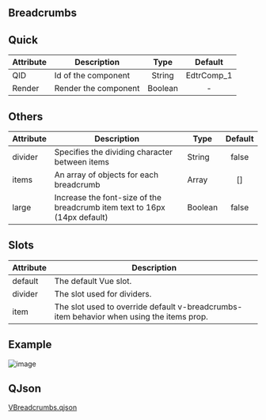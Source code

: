 ## Breadcrumbs

## Quick

| Attribute | Description          |  Type   |  Default   |
| --------- | -------------------- | :-----: | :--------: |
| QID       | Id of the component  | String  | EdtrComp_1 |
| Render    | Render the component | Boolean |     -      |

## Others

| Attribute | Description                                                  | Type    | Default |
| --------- | ------------------------------------------------------------ | ------- | :-----: |
| divider   | Specifies the dividing character between items               | String  |  false  |
| items     | An array of objects for each breadcrumb                      | Array   |   []    |
| large     | Increase the font-size of the breadcrumb item text to 16px (14px default) | Boolean |  false  |

## 

## Slots

| Attribute | Description                                                  |
| --------- | ------------------------------------------------------------ |
| default   | The default Vue slot.                                        |
| divider   | The slot used for dividers.                                  |
| item      | The slot used to override default v-breadcrumbs-item behavior when using the items prop. |


## Example

![image](https://cdn.softtech.com.tr/ngsp-quick/nemo/dev/mdImages/VBreadcrumbs/vbreadcrumbs.png)


## QJson

<a href="https://cdn.softtech.com.tr/ngsp-quick/nemo/dev/mdScripts/VBreadcrumbs/vbreadcrumbs.qjson" target="_blank">VBreadcrumbs.qjson</a>